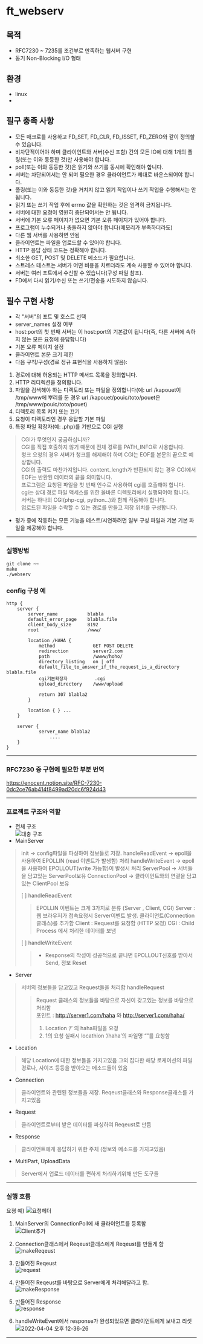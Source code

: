 # ft_webserv
## 목적
- RFC7230 ~ 7235를 조건부로 만족하는 웹서버 구현
- 동기 Non-Blocking I/O 형태

## 환경
- linux
- 

## 필구 충족 사항
- 모든 매크로를 사용하고 FD_SET, FD_CLR, FD_ISSET, FD_ZERO와 같이 정의할 수 있습니다.
- 비차단적이어야 하며 클라이언트와 서버(수신 포함) 간의 모든 IO에 대해 1개의 폴링(또는 이와 동등한 것)만 사용해야 합니다.
- poll(또는 이와 동등한 것)은 읽기와 쓰기를 동시에 확인해야 합니다.
- 서버는 차단되어서는 안 되며 필요한 경우 클라이언트가 제대로 바운스되어야 합니다.
- 폴링(또는 이와 동등한 것)을 거치지 않고 읽기 작업이나 쓰기 작업을 수행해서는 안 됩니다.
- 읽기 또는 쓰기 작업 후에 errno 값을 확인하는 것은 엄격히 금지됩니다.
- 서버에 대한 요청이 영원히 중단되어서는 안 됩니다.
- 서버에 기본 오류 페이지가 없으면 기본 오류 페이지가 있어야 합니다.
- 프로그램이 누수되거나 충돌하지 않아야 합니다(메모리가 부족하더라도)
- 다른 웹 서버를 사용하면 안됨
- 클라이언트는 파일을 업로드할 수 있어야 합니다.
- HTTP 응답 상태 코드는 정확해야 합니다.
- 최소한 GET, POST 및 DELETE 메소드가 필요합니다.
- 스트레스 테스트는 서버가 어떤 비용을 치르더라도 계속 사용할 수 있어야 합니다.
- 서버는 여러 포트에서 수신할 수 있습니다(구성 파일 참조).
- FD에서 다시 읽기/수신 또는 쓰기/전송을 시도하지 않습니다.

## 필수 구현 사항
- 각 "서버"의 포트 및 호스트 선택
- server_names 설정 여부
- host:port의 첫 번째 서버는 이 host:port의 기본값이 됩니다(즉, 다른 서버에 속하지 않는 모든 요청에 응답합니다)
- 기본 오류 페이지 설정
- 클라이언트 본문 크기 제한
- 다음 규칙/구성(경로 정규 표현식을 사용하지 않음):
1. 경로에 대해 허용되는 HTTP 메서드 목록을 정의합니다.
2. HTTP 리디렉션을 정의합니다.
3. 파일을 검색해야 하는 디렉토리 또는 파일을 정의합니다(예: url /kapouet이 /tmp/www에 뿌리를 둔 경우 url /kapouet/pouic/toto/pouet은 /tmp/www/pouic/toto/pouet)
4. 디렉토리 목록 켜기 또는 끄기
5. 요청이 디렉토리인 경우 응답할 기본 파일
6. 특정 파일 확장자(예: .php)를 기반으로 CGI 실행
> CGI가 무엇인지 궁금하십니까?  
> CGI를 직접 호출하지 않기 때문에 전체 경로를 PATH_INFO로 사용합니다.  
> 청크 요청의 경우 서버가 청크를 해제해야 하며 CGI는 EOF를 본문의 끝으로 예상합니다.  
> CGI의 출력도 마찬가지입니다. content_length가 반환되지 않는 경우 CGI에서 EOF는 반환된 데이터의 끝을 의미합니다.  
> 프로그램은 요청된 파일을 첫 번째 인수로 사용하여 cgi를 호출해야 합니다.  
> cgi는 상대 경로 파일 액세스를 위한 올바른 디렉토리에서 실행되어야 합니다.  
> 서버는 하나의 CGI(php-cgi, python...)와 함께 작동해야 합니다.  
> 업로드된 파일을 수락할 수 있는 경로를 만들고 저장 위치를 구성합니다.  
- 평가 중에 작동하는 모든 기능을 테스트/시연하려면 일부 구성 파일과 기본 기본 파일을 제공해야 합니다.  

---------------

### 실행방법
```
git clone ~~
make
./webserv
```

### config 구성 예
```
http {
	server {
		server_name           blabla
		default_error_page    blabla.file
		client_body_size      8192
	  	root                  /www/            
		
		location /HAHA {
			method              GET POST DELETE
			redirection         server2.com
			path                /wwww/hoho/
			directory_listing   on | off
			default_file_to_answer_if_the_request_is_a_directory blabla.file
			cgi기본확장자 	      .cgi
			upload_directory    /www/upload
			
			return 307 blabla2 
		}

		location { } ...
	}

	server {
			server_name blabla2
         		....
  	}
}
```

------------------ 

### RFC7230 중 구현에 필요한 부분 번역
https://enocent.notion.site/RFC-7230-0dc2ce76ab414f8499ad20dc6f924d43

-------------------

### 프로젝트 구조와 역할
- 전체 구조  
![대충 구조](https://user-images.githubusercontent.com/57505385/202895546-f28e5bbd-68f4-4dd0-bc12-b422bf0aebe4.png)  
- MainServer
> init → config파일을 파싱하여 정보들로 저장.
> handleReadEvent → epoll을 사용하여 EPOLLIN (read 이벤트가 발생함) 처리
> handleWriteEvent → epoll을 사용하여 EPOLLOUT(write 가능함)이 발생시 처리
> ServerPool → 서버들을 담고있는 ServerPool보유
> ConnectionPool → 클라이언트와의 연결을 담고있는 ClientPool 보유
>
> [ ]  handleReadEvent
>> EPOLLIN 이벤트는 크게 3가지로 분류 (Server , Client, CGI)
>> Server : 웹 브라우저가 접속요청시 Server이벤트 발생. 클라이언트(Connection 클래스)를 추가함
>> Client  :  Request를 요청함 (HTTP 요청)
>> CGI : Child Process 에서 처리한 데이터를 보냄
>
> [ ]  handleWriteEvent
>> - Response의 작성이 성공적으로 끝나면 EPOLLOUT신호를 받아서 Send, 정보 Reset

- Server
> 서버의 정보들을 담고있고 Request들을 처리함
> handleRequest
>> Request 클래스의 정보들을 바탕으로 자신이 갖고있는 정보를 바탕으로 처리함  
>> 포인트 :  http://server1.com/haha 와 http://server1.com/haha/
>> 1. Location ‘/’ 의 haha파일을 요청
>> 2. 1의 요청 실패시 locathion ‘/haha’의 파일명 “”를 요청함  

- Location
> 해당 Location에 대한 정보들을 가지고있음
> 그외 잡다한 해당 로케이션의 파일경로나, 사이즈 등등을 받아오는 메소드들이 있음

- Connection
> 클라이언트와 관련된 정보들을 저장.
> Reqeust클래스와 Response클래스를 가지고있음

- Request
> 클라이언트로부터 받은 데이터를 파싱하여 Reqeust로 만듬

- Response
> 클라이언트에게 응답하기 위한 주체 (정보와 메소드를 가지고있음)

- MultiPart, UploadData
> Server에서 업로드 데이터를 편하게 처리하기위해 만든 도구들

-----------------------

### 실행 흐름
요쳥 예)
![요청헤더](https://user-images.githubusercontent.com/57505385/202898039-c518f0a5-ce37-4bc3-8c60-352376c77912.png)

1. MainServer의 ConnectionPoll에 새 클라이언트를 등록함  
![Client추가](https://user-images.githubusercontent.com/57505385/202898069-0f696f15-2701-4422-92ed-4fb81913402d.png)

2. Connection클래스에서 Reqeust클래스에게 Reqeust를 만들게 함  
![makeReqeust](https://user-images.githubusercontent.com/57505385/202898082-29f428c0-9112-45d2-b11c-a141dafb8ff4.png)

3. 만들어진 Reqeust  
![request](https://user-images.githubusercontent.com/57505385/202898099-4d1bfbca-74cc-4d13-a621-89de7d6e065f.png)

4. 만들어진 Reqeust를 바탕으로 Server에게 처리해달라고 함.  
![makeResponse](https://user-images.githubusercontent.com/57505385/202898118-db5855ea-fc38-4cc1-8a01-97b2426f2e9d.png)

5. 만들어진 Response  
![response](https://user-images.githubusercontent.com/57505385/202898128-a709522c-ed61-4cd6-840e-67668ed23c5c.png)

6. handleWriteEvent에서 response가 완성되었으면 클라이언트에게 보내고 리셋  
![2022-04-04 오후 12-36-26](https://user-images.githubusercontent.com/57505385/202898139-38524806-e165-4efe-bde7-c845d135fb46.png)

--------------------------
